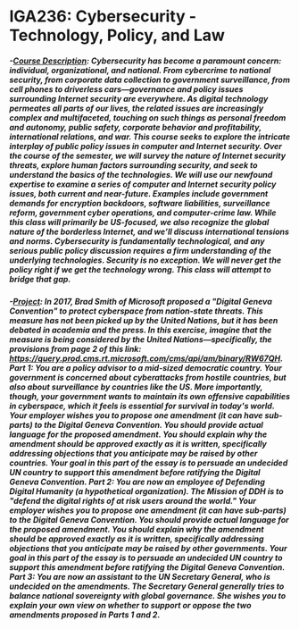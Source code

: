 # IGA236: Cybersecurity - Technology, Policy, and Law

##### -<ins>Course Description</ins>: Cybersecurity has become a paramount concern: individual, organizational, and national. From cybercrime to national security, from corporate data collection to government surveillance, from cell phones to driverless cars—governance and policy issues surrounding Internet security are everywhere. As digital technology permeates all parts of our lives, the related issues are increasingly complex and multifaceted, touching on such things as personal freedom and autonomy, public safety, corporate behavior and profitability, international relations, and war. This course seeks to explore the intricate interplay of public policy issues in computer and Internet security. Over the course of the semester, we will survey the nature of Internet security threats, explore human factors surrounding security, and seek to understand the basics of the technologies. We will use our newfound expertise to examine a series of computer and Internet security policy issues, both current and near-future. Examples include government demands for encryption backdoors, software liabilities, surveillance reform, government cyber operations, and computer-crime law. While this class will primarily be US-focused, we also recognize the global nature of the borderless Internet, and we’ll discuss international tensions and norms. Cybersecurity is fundamentally technological, and any serious public policy discussion requires a firm understanding of the underlying technologies. Security is no exception. We will never get the policy right if we get the technology wrong. This class will attempt to bridge that gap.
##### -<ins>Project</ins>:  In 2017, Brad Smith of Microsoft proposed a "Digital Geneva Convention" to protect cyberspace from nation-state threats. This measure has not been picked up by the United Nations, but it has been debated in academia and the press. In this exercise, imagine that the measure is being considered by the United Nations—specifically, the provisions from page 2 of this link: https://query.prod.cms.rt.microsoft.com/cms/api/am/binary/RW67QH. Part 1:  You are a policy advisor to a mid-sized democratic country. Your government is concerned about cyberattacks from hostile countries, but also about surveillance by countries like the US. More importantly, though, your government wants to maintain its own offensive capabilities in cyberspace, which it feels is essential for survival in today's world. Your employer wishes you to propose one amendment (it can have sub-parts) to the Digital Geneva Convention. You should provide actual language for the proposed amendment. You should explain why the amendment should be approved exactly as it is written, specifically addressing objections that you anticipate may be raised by other countries. Your goal in this part of the essay is to persuade an undecided UN country to support this amendment before ratifying the Digital Geneva Convention. Part 2:  You are now an employee of Defending Digital Humanity (a hypothetical organization). The Mission of DDH is to "defend the digital rights of at risk users around the world." Your employer wishes you to propose one amendment (it can have sub-parts) to the Digital Geneva Convention. You should provide actual language for the proposed amendment. You should explain why the amendment should be approved exactly as it is written, specifically addressing objections that you anticipate may be raised by other governments. Your goal in this part of the essay is to persuade an undecided UN country to support this amendment before ratifying the Digital Geneva Convention. Part 3:  You are now an assistant to the UN Secretary General, who is undecided on the amendments. The Secretary General generally tries to balance national sovereignty with global governance. She wishes you to explain your own view on whether to support or oppose the two amendments proposed in Parts 1 and 2.
